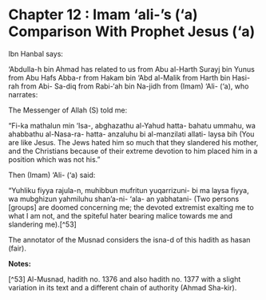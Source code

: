 Chapter 12 : Imam ‘ali-’s (‘a) Comparison With Prophet Jesus (‘a)
=================================================================

Ibn Hanbal says:

‘Abdulla-h bin Ahmad has related to us from Abu al-Harth Surayj bin
Yunus from Abu Hafs Abba-r from Hakam bin ‘Abd al-Malik from Harth bin
Hasi-rah from Abi- Sa-diq from Rabi-‘ah bin Na-jidh from (Imam) ‘Ali-
(‘a), who narrates:

The Messenger of Allah (S) told me:

“Fi-ka mathalun min ‘Isa-, abghazathu al-Yahud hatta- bahatu ummahu, wa
ahabbathu al-Nasa-ra- hatta- anzaluhu bi al-manzilati allati- laysa bih
(You are like Jesus. The Jews hated him so much that they slandered his
mother, and the Christians because of their extreme devotion to him
placed him in a position which was not his.”

Then (Imam) ‘Ali- (‘a) said:

“Yuhliku fiyya rajula-n, muhibbun mufritun yuqarrizuni- bi ma laysa
fiyya, wa mubghizun yahmiluhu shan’a-ni- ‘ala- an yabhatani- (Two
persons [groups] are doomed concerning me; the devoted extremist
exalting me to what I am not, and the spiteful hater bearing malice
towards me and slandering me).[^53]

The annotator of the Musnad considers the isna-d of this hadith as
hasan (fair).

**Notes:**

[^53] Al-Musnad, hadith no. 1376 and also hadith no. 1377 with a slight
variation in its text and a different chain of authority (Ahmad
Sha-kir).

